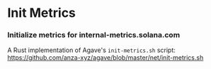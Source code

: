 # Init Metrics
### Initialize metrics for internal-metrics.solana.com

A Rust implementation of Agave's `init-metrics.sh` script: https://github.com/anza-xyz/agave/blob/master/net/init-metrics.sh

